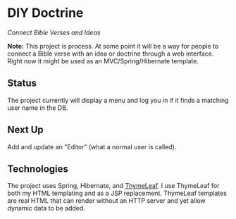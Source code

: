 DIY Doctrine 
=
_Connect Bible Verses and Ideas_

**Note:** This project is process.  At some point it will be a way for people to connect a Bible verse with an idea or doctrine through a web interface.  Right now it might be used as an MVC/Spring/Hibernate template.

Status
-
The project currently will display a menu and log you in if it finds a matching user name in the DB.

Next Up
-
Add and update an "Editor" (what a normal user is called).

Technologies
-
The project uses Spring, Hibernate, and [ThymeLeaf](http://www.thymeleaf.org/index.html).  I use ThymeLeaf for both my HTML templating and as a JSP replacement.  ThymeLeaf templates are real HTML that can render without an HTTP server and yet allow dynamic data to be added.

